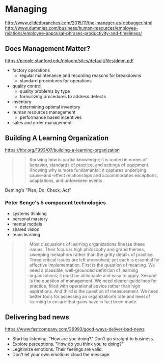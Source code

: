 # Managing

<http://www.elidedbranches.com/2015/11/the-manager-as-debugger.html>
<http://www.dummies.com/business/human-resources/employee-relations/employee-appraisal-phrases-productivity-and-timeliness/>

## Does Management Matter?

<https://people.stanford.edu/nbloom/sites/default/files/dmm.pdf>

* factory operations
  * regular maintenance and recording reasons for breakdowns
  * standard procedures for operations
* quality control
  * quality problems by type
  * formalizing procedures to address defects
* inventory
  * determining optimal inventory
* human resources management
  * performance based incentives
* sales and order management

## Building A Learning Organization

<https://hbr.org/1993/07/building-a-learning-organization>

>> Knowing how is partial knowledge; it is rooted in norms of behavior, standards
>> of practice, and settings of equipment. Knowing why is more fundamental: it
>> captures underlying cause-and-effect relationships and accommodates exceptions,
>> adaptations, and unforeseen events.

Deming's "Plan, Do, Check, Act"

### Peter Senge's 5 component technologies

* systems thinking
* personal mastery
* mental models
* shared vision
* team learning

>> Most discussions of learning organizations finesse these issues. Their focus is
>> high philosophy and grand themes, sweeping metaphors rather than the gritty
>> details of practice. Three critical issues are left unresolved; yet each is
>> essential for effective implementation. First is the question of meaning. We
>> need a plausible, well-grounded definition of learning organizations; it must be
>> actionable and easy to apply. Second is the question of management. We need
>> clearer guidelines for practice, filled with operational advice rather than high
>> aspirations. And third is the question of measurement. We need better tools for
>> assessing an organization’s rate and level of learning to ensure that gains have
>> in fact been made.

## Delivering bad news

<https://www.fastcompany.com/36993/good-ways-deliver-bad-news>

* Start by listening. "How are you doing?" Don't go straight to business.
* Explore perceptions. "How do you think you're doing?"
* Legitimize emotions. Their feelings are valid.
* Don't let your own emotions cloud the message.
